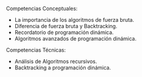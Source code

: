 Competencias Conceptuales:

- La importancia de los algoritmos de fuerza bruta.
- Diferencia de fuerza bruta y Backtracking.
- Recordatorio de programación dinámica.
- Algoritmos avanzados de programación dinámica.

Competencias Técnicas:

- Análisis de Algoritmos recursivos.
- Backtracking a programación dinámica.
